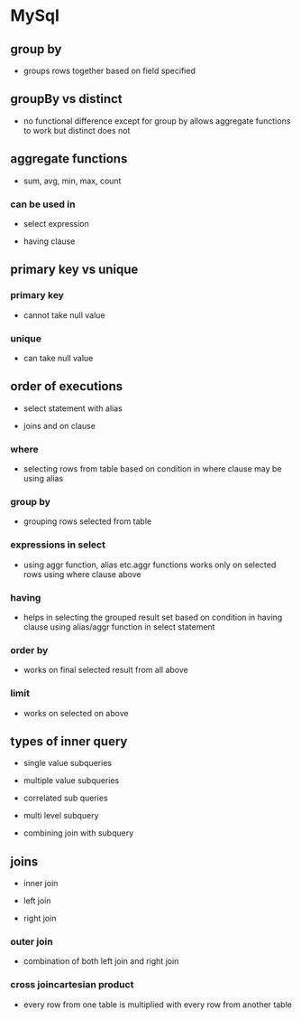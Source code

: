 
# MySql  

## group by   

* groups rows together based on field specified   

## groupBy vs distinct   

* no functional difference except for group by allows aggregate functions to work but distinct does not   

## aggregate functions   

* sum, avg, min, max, count   

### can be used in   

* select expression   

* having clause   

## primary key vs unique   

### primary key   

* cannot take null value   

### unique   

* can take null value   

## order of executions   

* select statement with alias   

* joins and on clause   

### where   

* selecting rows from table based on condition in where clause may be using alias   

### group by   

* grouping rows selected from table   

### expressions in select   

* using aggr function, alias etc.aggr functions works only on selected rows using where clause above   

### having   

* helps in selecting the grouped result set based on condition in having clause using alias/aggr function in select statement   

### order by   

* works on final selected result from all above   

### limit   

* works on selected on above   

## types of inner query   

* single value subqueries   

* multiple value subqueries   

* correlated sub queries   

* multi level subquery   

* combining join with subquery   

## joins   

* inner join   

* left join   

* right join   

### outer join   

* combination of both left join and right join   

### cross joincartesian product   

* every row from one table is multiplied with every row from another table   
